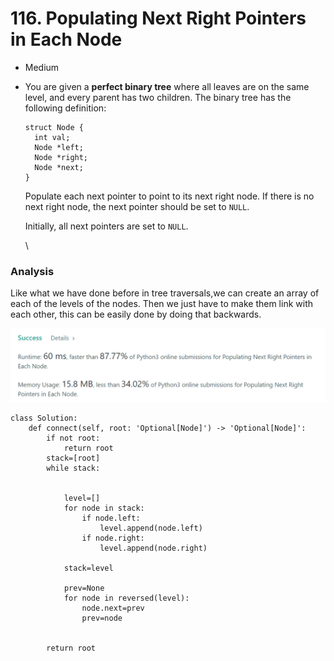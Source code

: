 # 116. Populating Next Right Pointers in Each Node

* Medium
*   You are given a **perfect binary tree** where all leaves are on the same level, and every parent has two children. The binary tree has the following definition:

    ```
    struct Node {
      int val;
      Node *left;
      Node *right;
      Node *next;
    }
    ```

    Populate each next pointer to point to its next right node. If there is no next right node, the next pointer should be set to `NULL`.

    Initially, all next pointers are set to `NULL`.

    \


### Analysis&#x20;

Like what we have done before in tree traversals,we can create an array of each of the levels of the nodes. Then we just have to make them link with each other, this can be easily done by doing that backwards.&#x20;

![](<../../../.gitbook/assets/image (95) (1).png>)

```
class Solution:
    def connect(self, root: 'Optional[Node]') -> 'Optional[Node]':
        if not root:
            return root
        stack=[root]
        while stack:


            level=[]
            for node in stack:
                if node.left:
                    level.append(node.left)
                if node.right:
                    level.append(node.right)
            
            stack=level

            prev=None
            for node in reversed(level): 
                node.next=prev
                prev=node

            
        return root
```
